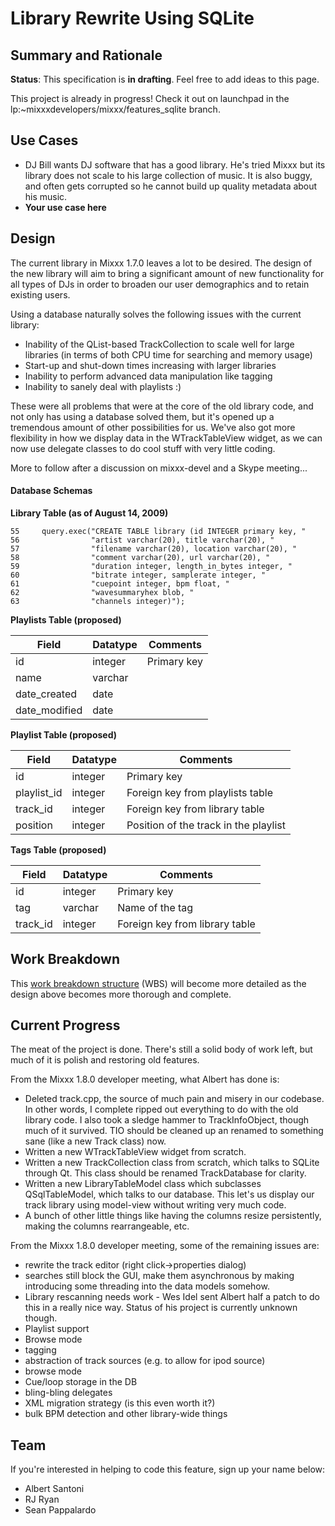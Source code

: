 # Library Rewrite Using SQLite

## Summary and Rationale

**Status**: This specification is **in drafting**. Feel free to add
ideas to this page.

This project is already in progress\! Check it out on launchpad in the
lp:\~mixxxdevelopers/mixxx/features\_sqlite branch.

## Use Cases

  - DJ Bill wants DJ software that has a good library. He's tried Mixxx
    but its library does not scale to his large collection of music. It
    is also buggy, and often gets corrupted so he cannot build up
    quality metadata about his music.
  - **Your use case here**

## Design

The current library in Mixxx 1.7.0 leaves a lot to be desired. The
design of the new library will aim to bring a significant amount of new
functionality for all types of DJs in order to broaden our user
demographics and to retain existing users.

Using a database naturally solves the following issues with the current
library:

  - Inability of the QList-based TrackCollection to scale well for large
    libraries (in terms of both CPU time for searching and memory usage)
  - Start-up and shut-down times increasing with larger libraries
  - Inability to perform advanced data manipulation like tagging
  - Inability to sanely deal with playlists :)

These were all problems that were at the core of the old library code,
and not only has using a database solved them, but it's opened up a
tremendous amount of other possibilities for us. We've also got more
flexibility in how we display data in the WTrackTableView widget, as we
can now use delegate classes to do cool stuff with very little coding.

More to follow after a discussion on mixxx-devel and a Skype meeting...

#### Database Schemas

**Library Table (as of August 14, 2009)**

    55     query.exec("CREATE TABLE library (id INTEGER primary key, "
    56                "artist varchar(20), title varchar(20), "
    57                "filename varchar(20), location varchar(20), "
    58                "comment varchar(20), url varchar(20), "
    59                "duration integer, length_in_bytes integer, "
    60                "bitrate integer, samplerate integer, "
    61                "cuepoint integer, bpm float, "
    62                "wavesummaryhex blob, "
    63                "channels integer)");

**Playlists Table (proposed)**

| Field          | Datatype | Comments    |
| -------------- | -------- | ----------- |
| id             | integer  | Primary key |
| name           | varchar  |             |
| date\_created  | date     |             |
| date\_modified | date     |             |

**Playlist Table (proposed)**

| Field        | Datatype | Comments                              |
| ------------ | -------- | ------------------------------------- |
| id           | integer  | Primary key                           |
| playlist\_id | integer  | Foreign key from playlists table      |
| track\_id    | integer  | Foreign key from library table        |
| position     | integer  | Position of the track in the playlist |

**Tags Table (proposed)**

| Field     | Datatype | Comments                       |
| --------- | -------- | ------------------------------ |
| id        | integer  | Primary key                    |
| tag       | varchar  | Name of the tag                |
| track\_id | integer  | Foreign key from library table |

## Work Breakdown

This [work breakdown
structure](http://en.wikipedia.org/wiki/Work_breakdown_structure) (WBS)
will become more detailed as the design above becomes more thorough and
complete.

## Current Progress

The meat of the project is done. There's still a solid body of work
left, but much of it is polish and restoring old features.

From the Mixxx 1.8.0 developer meeting, what Albert has done is:

  - Deleted track.cpp, the source of much pain and misery in our
    codebase. In other words, I complete ripped out everything to do
    with the old library code. I also took a sledge hammer to
    TrackInfoObject, though much of it survived. TIO should be cleaned
    up an renamed to something sane (like a new Track class) now.
  - Written a new WTrackTableView widget from scratch.
  - Written a new TrackCollection class from scratch, which talks to
    SQLite through Qt. This class should be renamed TrackDatabase for
    clarity.
  - Written a new LibraryTableModel class which subclasses
    QSqlTableModel, which talks to our database. This let's us display
    our track library using model-view without writing very much code.
  - A bunch of other little things like having the columns resize
    persistently, making the columns rearrangeable, etc.

From the Mixxx 1.8.0 developer meeting, some of the remaining issues
are:

  - rewrite the track editor (right click-\>properties dialog)
  - searches still block the GUI, make them asynchronous by making
    introducing some threading into the data models somehow.
  - Library rescanning needs work - Wes Idel sent Albert half a patch to
    do this in a really nice way. Status of his project is currently
    unknown though. 
  - Playlist support
  - Browse mode
  - tagging
  - abstraction of track sources (e.g. to allow for ipod source)
  - browse mode
  - Cue/loop storage in the DB
  - bling-bling delegates
  - XML migration strategy (is this even worth it?)
  - bulk BPM detection and other library-wide things

## Team

If you're interested in helping to code this feature, sign up your name
below:

  - Albert Santoni
  - RJ Ryan
  - Sean Pappalardo
